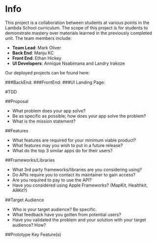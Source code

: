 # Info

This project is a collaboration between students at various points in the Lambda School curriculum. The scope of this project is for students to demonstrate mastery over materials learned in the previously completed unit. The team members include:

- **Team Lead**: Mark Oliver
- **Back End**: Manju KC
- **Front End**: Ethan Hickey
- **UI Developers**: Annique Nsabimana and Landry Irakoze

Our deployed projects can be found here:

###BackEnd: 
###FrontEnd: 
###UI Landing Page:

#TDD


##Proposal

- What problem does your app solve?
- Be as specific as possible; how does your app solve the problem?
- What is the mission statement?

##Features

- What features are required for your minimum viable product?
- What features may you wish to put in a future release?
- What do the top 3 similar apps do for their users?

##Frameworks/Libraries

- What 3rd party frameworks/libraries are you considering using?
- Do APIs require you to contact its maintainer to gain access?
- Are you required to pay to use the API?
- Have you considered using Apple Frameworks? (MapKit, Healthkit, ARKit?)

##Target Audience

- Who is your target audience? Be specific.
- What feedback have you gotten from potential users?
- Have you validated the problem and your solution with your target audience? How?

##Prototype Key Feature(s)


